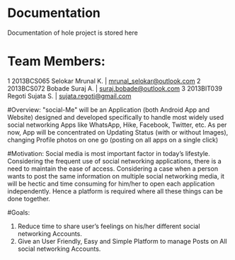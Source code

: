 # Documentation
Documentation of hole project is stored here

# Team Members:
1 2013BCS065  Selokar Mrunal K. | mrunal_selokar@outlook.com
2 2013BCS072  Bobade Suraj A.   | suraj.bobade@outlook.com
3 2013BIT039  Regoti Sujata S.  | sujata.regoti@gmail.com

#Overview:
  "social-Me" will be an Application (both Android App and Website) designed and developed specifically to handle most widely used social networking Apps like WhatsApp, Hike, Facebook, Twitter, etc. As per now, App will be concentrated on Updating Status (with or without Images), changing Profile photos on one go (posting on all apps on a single click)

#Motivation:
  Social media is most important factor in today’s lifestyle. Considering the frequent use of social networking applications, there is a need to maintain the ease of access. Considering a case when a person wants to post the same information on multiple social networking media, it will be hectic and time consuming for him/her to open each application independently. Hence a platform is required where all these things can be done together.

#Goals:
  1. Reduce time to share user’s feelings on his/her different social networking Accounts.
  2. Give an User Friendly, Easy and Simple Platform to manage Posts on All social networking Accounts.
